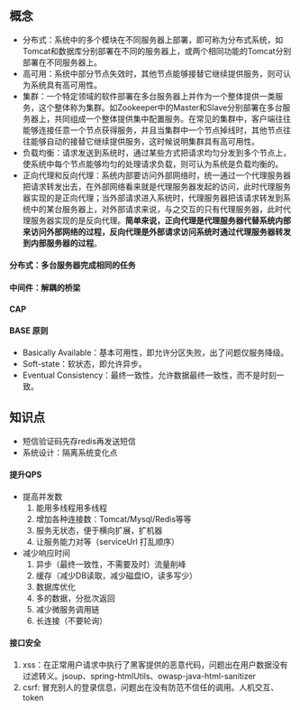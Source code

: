 ## 概念
- 分布式：系统中的多个模块在不同服务器上部署，即可称为分布式系统，如Tomcat和数据库分别部署在不同的服务器上，或两个相同功能的Tomcat分别部署在不同服务器上。
- 高可用：系统中部分节点失效时，其他节点能够接替它继续提供服务，则可认为系统具有高可用性。
- 集群：一个特定领域的软件部署在多台服务器上并作为一个整体提供一类服务，这个整体称为集群。如Zookeeper中的Master和Slave分别部署在多台服务器上，共同组成一个整体提供集中配置服务。在常见的集群中，客户端往往能够连接任意一个节点获得服务，并且当集群中一个节点掉线时，其他节点往往能够自动的接替它继续提供服务，这时候说明集群具有高可用性。
- 负载均衡：请求发送到系统时，通过某些方式把请求均匀分发到多个节点上，使系统中每个节点能够均匀的处理请求负载，则可认为系统是负载均衡的。
- 正向代理和反向代理：系统内部要访问外部网络时，统一通过一个代理服务器把请求转发出去，在外部网络看来就是代理服务器发起的访问，此时代理服务器实现的是正向代理；当外部请求进入系统时，代理服务器把该请求转发到系统中的某台服务器上，对外部请求来说，与之交互的只有代理服务器，此时代理服务器实现的是反向代理。**简单来说，正向代理是代理服务器代替系统内部来访问外部网络的过程，反向代理是外部请求访问系统时通过代理服务器转发到内部服务器的过程**。
#### 分布式：多台服务器完成相同的任务
#### 中间件：解耦的桥梁
#### CAP

#### BASE 原则
- Basically Available：基本可用性，即允许分区失败，出了问题仅服务降级。
- Soft-state：软状态，即允许异步。
- Eventual Consistency：最终一致性，允许数据最终一致性，而不是时刻一致。

## 知识点
- 短信验证码先存redis再发送短信
- 系统设计：隔离系统变化点

#### 提升QPS
- 提高并发数
    1. 能用多线程用多线程
    2. 增加各种连接数：Tomcat/Mysql/Redis等等
    3. 服务无状态，便于横向扩展，扩机器
    4. 让服务能力对等（serviceUrl 打乱顺序）
- 减少响应时间
    1. 异步（最终一致性，不需要及时）流量削峰
    2. 缓存（减少DB读取，减少磁盘IO，读多写少）
    3. 数据库优化
    4. 多的数据，分批次返回
    5. 减少微服务调用链
    6. 长连接（不要轮询）
#### 接口安全
1. xss：在正常用户请求中执行了黑客提供的恶意代码，问题出在用户数据没有过滤转义。jsoup、spring-htmlUtils、owasp-java-html-sanitizer
2. csrf: 冒充别人的登录信息，问题出在没有防范不信任的调用。人机交互、token
